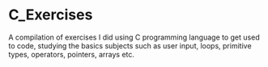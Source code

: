 # C_Exercises
A compilation of exercises I did using C programming language to get used to code, studying the basics subjects such as user input, loops, primitive types, operators, pointers, arrays etc.
